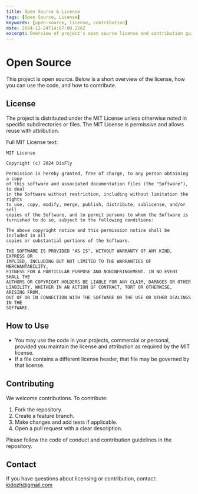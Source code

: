 ```yaml
---
title: Open Source & License
tags: [Open Source, License]
keywords: [open-source, license, contribution]
date: 2024-12-24T14:07:00.226Z
excerpt: Overview of project's open source license and contribution guidelines.
---
```


# Open Source

This project is open source. Below is a short overview of the license, how you can use the code, and how to contribute.

## License

The project is distributed under the MIT License unless otherwise noted in specific subdirectories or files. The MIT License is permissive and allows reuse with attribution.

Full MIT License text:

```
MIT License

Copyright (c) 2024 DisFly

Permission is hereby granted, free of charge, to any person obtaining a copy
of this software and associated documentation files (the "Software"), to deal
in the Software without restriction, including without limitation the rights
to use, copy, modify, merge, publish, distribute, sublicense, and/or sell
copies of the Software, and to permit persons to whom the Software is
furnished to do so, subject to the following conditions:

The above copyright notice and this permission notice shall be included in all
copies or substantial portions of the Software.

THE SOFTWARE IS PROVIDED "AS IS", WITHOUT WARRANTY OF ANY KIND, EXPRESS OR
IMPLIED, INCLUDING BUT NOT LIMITED TO THE WARRANTIES OF MERCHANTABILITY,
FITNESS FOR A PARTICULAR PURPOSE AND NONINFRINGEMENT. IN NO EVENT SHALL THE
AUTHORS OR COPYRIGHT HOLDERS BE LIABLE FOR ANY CLAIM, DAMAGES OR OTHER
LIABILITY, WHETHER IN AN ACTION OF CONTRACT, TORT OR OTHERWISE, ARISING FROM,
OUT OF OR IN CONNECTION WITH THE SOFTWARE OR THE USE OR OTHER DEALINGS IN THE
SOFTWARE.
```

## How to Use

- You may use the code in your projects, commercial or personal, provided you maintain the license and attribution as required by the MIT license.
- If a file contains a different license header, that file may be governed by that license.

## Contributing

We welcome contributions. To contribute:

1. Fork the repository.
2. Create a feature branch.
3. Make changes and add tests if applicable.
4. Open a pull request with a clear description.

Please follow the code of conduct and contribution guidelines in the repository.

## Contact

If you have questions about licensing or contribution, contact: kidozh@gmail.com